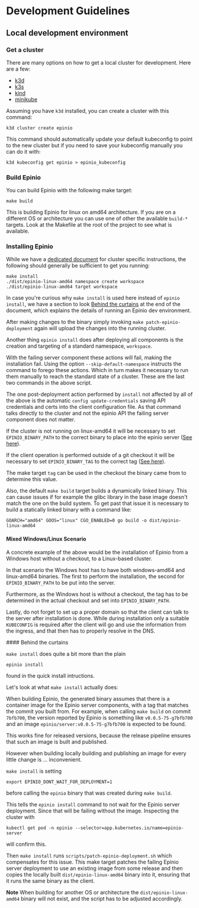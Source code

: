 # Development Guidelines

## Local development environment

### Get a cluster

There are many options on how to get a local cluster for development. Here are a few:

- [k3d](https://k3d.io/)
- [k3s](https://github.com/k3s-io/k3s)
- [kind](https://github.com/kubernetes-sigs/kind)
- [minikube](https://minikube.sigs.k8s.io/docs/start/)

Assuming you have `k3d` installed, you can create a cluster with this command:

```
k3d cluster create epinio
```

This command should automatically update your default kubeconfig to point to
the new cluster but if you need to save your kubeconfig manually you can do it with:

```
k3d kubeconfig get epinio > epinio_kubeconfig
```

### Build Epinio

You can build Epinio with the following make target:

```
make build
```

This is building Epinio for linux on amd64 architecture. If you are on a
different OS or architecture you can use one of other the available `build-*` targets.
Look at the Makefile at the root of the project to see what is available.

### Installing Epinio

While we have a [dedicated document](https://docs.epinio.io/installation/installation.html) for cluster
specific instructions, the following should generally be sufficient to get you running:

```
make install
./dist/epinio-linux-amd64 namespace create workspace
./dist/epinio-linux-amd64 target workspace
```

In case you're curious why `make install` is used here instead of
`epinio install`, we have a section to look
[Behind the curtains](#curtain) at the end of the document, which
explains the details of running an Epinio dev environment.

After making changes to the binary simply invoking `make
patch-epinio-deployment` again will upload the changes into the
running cluster.

Another thing `epinio install` does after deploying all components is
the creation and targeting of a standard namespace, `workspace`.

With the failing server component these actions will fail, making the
installation fail. Using the option `--skip-default-namespace` instructs the
command to forego these actions. Which in turn makes it necessary to
run them manually to reach the standard state of a cluster. These are
the last two commands in the above script.

The one post-deployment action performed by `install` not affected by
all of the above is the automatic `config update-credentials` saving
API credentials and certs into the client configuration file. As that
command talks directly to the cluster and not the epinio API the
failing server component does not matter.

If the cluster is not running on linux-amd64 it will be necessary to set
`EPINIO_BINARY_PATH` to the correct binary to place into the epinio server
([See here](https://github.com/epinio/epinio/blob/a4b679af88d58177cecf4a5717c8c96f382058ed/scripts/patch-epinio-deployment.sh#L19)).

If the client operation is performed outside of a git checkout it will be
necessary to set `EPINIO_BINARY_TAG` to the correct tag
([See here](https://github.com/epinio/epinio/blob/a4b679af88d58177cecf4a5717c8c96f382058ed/scripts/patch-epinio-deployment.sh#L20)).

The make target `tag` can be used in the checkout the binary came from to
determine this value.

Also, the default `make build` target builds a dynamically linked
binary. This can cause issues if for example the glibc library in the
base image doesn't match the one on the build system. To get past that
issue it is necessary to build a statically linked binary with a
command like:

```
GOARCH="amd64" GOOS="linux" CGO_ENABLED=0 go build -o dist/epinio-linux-amd64
```

#### Mixed Windows/Linux Scenario

A concrete example of the above would be the installation of Epinio from a
Windows host without a checkout, to a Linux-based cluster.

In that scenario the Windows host has to have both windows-amd64 and linux-amd64
binaries. The first to perform the installation, the second for
`EPINIO_BINARY_PATH` to be put into the server.

Furthermore, as the Windows host is without a checkout, the tag has to be
determined in the actual checkout and set into `EPINIO_BINARY_PATH`.

Lastly, do not forget to set up a proper domain so that the client can talk to
the server after installation is done. While during installation only a suitable
`KUBECONFIG` is required after the client will go and use the information from
the ingress, and that then has to properly resolve in the DNS.

<a id='curtain'>
#### Behind the curtains

`make install` does quite a bit more than the plain

```
epinio install
```

found in the quick install intructions.

Let's look at what `make install` actually does:

When building Epinio, the generated binary assumes that there is a
container image for the Epinio server components, with a tag that
matches the commit you built from.  For example, when calling `make
build` on commit `7bfb700`, the version reported by Epinio is
something like `v0.0.5-75-g7bfb700` and an image `epinio/server:v0.0.5-75-g7bfb700`
is expected to be found.

This works fine for released versions, because the release pipeline ensures
that such an image is built and published.

However when building locally building and publishing an image for
every little change is ... inconvenient.

`make install` is setting
```
export EPINIO_DONT_WAIT_FOR_DEPLOYMENT=1
```

before calling the `epinio` binary that was created during `make build`.

This tells the `epinio install` command to not wait for the Epinio server
deployment. Since that will be failing without the image. Inspecting
the cluster with

```
kubectl get pod -n epinio --selector=app.kubernetes.io/name=epinio-server
```

will confirm this.

Then `make install` runs `scripts/patch-epinio-deployment.sh` which compensates for this
issue. This make target patches the failing Epinio server deployment
to use an existing image from some release and then copies the locally
built `dist/epinio-linux-amd64` binary into it, ensuring that it runs
the same binary as the client.

__Note__ When building for another OS or architecture the
`dist/epinio-linux-amd64` binary will not exist, and the script has to
be adjusted accordingly.
